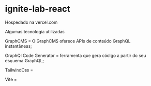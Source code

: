 # ignite-lab-react

<p>Hospedado na vercel.com</p>

<p>Algumas tecnologia utilizadas</p>


<p>GraphCMS = O GraphCMS oferece APIs de conteúdo GraphQL instantâneas;</p>
<p>GraphQl Code Generator = ferramenta que gera código a partir do seu esquema GraphQL;</p>
<p>TailwindCss =</p>
<p>Vite =</p>





